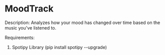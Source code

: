 # MoodTrack
Description: Analyzes how your mood has changed over time based on the music you've listened to.

Requirements:
 1. Spotipy Library (pip install spotipy --upgrade)
